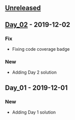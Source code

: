 <a name="unreleased"></a>
## [Unreleased]


<a name="Day_02"></a>
## [Day_02] - 2019-12-02
### Fix
- Fixing code coverage badge

### New
- Adding Day 2 solution


<a name="Day_01"></a>
## Day_01 - 2019-12-01
### New
- Adding Day 1 solution


[Unreleased]: https://gitlab.com/linden/advent_of_code-2018/compare/Day_02...HEAD
[Day_02]: https://gitlab.com/linden/advent_of_code-2018/compare/Day_01...Day_02
